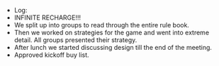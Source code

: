 <!--t January 4, 2020 t-->

- Log:
- INFINITE RECHARGE!!!
- We split up into groups to read through the entire rule book.
- Then we worked on strategies for the game and went into extreme detail. All groups presented their strategy.
- After lunch we started discussing design till the end of the meeting.
- Approved kickoff buy list.